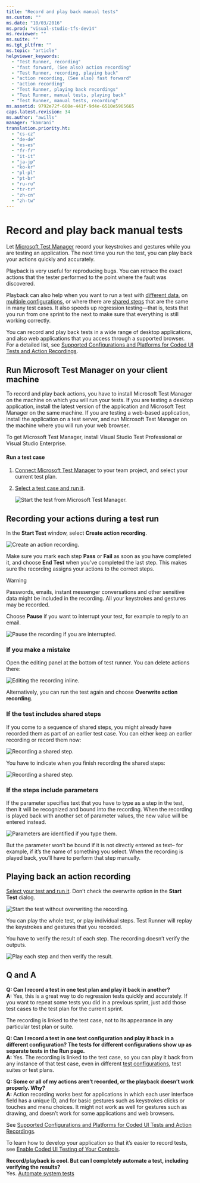```yaml
---
title: "Record and play back manual tests"
ms.custom: ""
ms.date: "10/03/2016"
ms.prod: "visual-studio-tfs-dev14"
ms.reviewer: ""
ms.suite: ""
ms.tgt_pltfrm: ""
ms.topic: "article"
helpviewer_keywords: 
  - "Test Runner, recording"
  - "fast forward, (See also) action recording"
  - "Test Runner, recording, playing back"
  - "action recording, (See also) fast forward"
  - "action recording"
  - "Test Runner, playing back recordings"
  - "Test Runner, manual tests, playing back"
  - "Test Runner, manual tests, recording"
ms.assetid: 9792e72f-600e-441f-9d4e-6510e5965665
caps.latest.revision: 34
ms.author: "awills"
manager: "kamrani"
translation.priority.ht: 
  - "cs-cz"
  - "de-de"
  - "es-es"
  - "fr-fr"
  - "it-it"
  - "ja-jp"
  - "ko-kr"
  - "pl-pl"
  - "pt-br"
  - "ru-ru"
  - "tr-tr"
  - "zh-cn"
  - "zh-tw"
---
```

# Record and play back manual tests
Let [Microsoft Test Manager](../test/testing-your-application-using-microsoft-test-manager.md) record your keystrokes and gestures while you are testing an application. The next time you run the test, you can play back your actions quickly and accurately.  
  
 Playback is very useful for reproducing bugs. You can retrace the exact actions that the tester performed to the point where the fault was discovered.  
  
 Playback can also help when you want to run a test with [different data](../test/repeat-a-test-with-different-data.md), on [multiple configurations](../test/test-configurations--specifying-test-platforms.md), or where there are [shared steps](../test/share-steps-between-test-cases.md) that are the same in many test cases. It also speeds up regression testing—that is, tests that you run from one sprint to the next to make sure that everything is still working correctly.  
  
 You can record and play back tests in a wide range of desktop applications, and also web applications that you access through a supported browser. For a detailed list, see [Supported Configurations and Platforms for Coded UI Tests and Action Recordings](../codequality/supported-configurations-and-platforms-for-coded-ui-tests-and-action-recordings.md).  
  
## Run Microsoft Test Manager on your client machine  
 To record and play back actions, you have to install Microsoft Test Manager on the machine on which you will run your tests. If you are testing a desktop application, install the latest version of the application and Microsoft Test Manager on the same machine. If you are testing a web-based application, install the application on a test server, and run Microsoft Test Manager on the machine where you will run your web browser.  
  
 To get Microsoft Test Manager, install Visual Studio Test Professional or Visual Studio Enterprise.  
  
#### Run a test case  
  
1.  [Connect Microsoft Test Manager](../test/connect-microsoft-test-manager-to-your-team-project-and-test-plan.md) to your team project, and select your current test plan.  
  
2.  [Select a test case and run it](../test/run-manual-tests-with-microsoft-test-manager.md).  
  
     ![Start the test from Microsoft Test Manager.](../test/media/almt_ws71recordrun.png "ALMT_ws71recordRun")  
  
## Recording your actions during a test run  
 In the **Start Test** window, select **Create action recording**.  
  
 ![Create an action recording.](../test/media/almt_ws72recordcreate.png "ALMT_ws72recordCreate")  
  
 Make sure you mark each step **Pass** or **Fail** as soon as you have completed it, and choose **End Test** when you’ve completed the last step. This makes sure the recording assigns your actions to the correct steps.  
  
> [!WARNING]
>  Passwords, emails, instant messenger conversations and other sensitive data might be included in the recording. All your keystrokes and gestures may be recorded.  
>   
>  Choose **Pause** if you want to interrupt your test, for example to reply to an email.  
  
 ![Pause the recording if you are interrupted.](../test/media/almt_ws77recordpause.png "ALMT_ws77recordPause")  
  
### If you make a mistake  
 Open the editing panel at the bottom of test runner. You can delete actions there:  
  
 ![Editing the recording inline.](../test/media/almt_ws75recordeditinline.png "ALMT_ws75recordEditInline")  
  
 Alternatively, you can run the test again and choose **Overwrite action recording**.  
  
### If the test includes shared steps  
 If you come to a sequence of shared steps, you might already have recorded them as part of an earlier test case. You can either keep an earlier recording or record them now:  
  
 ![Recording a shared step.](../test/media/almt_ws73recordsharedstep.png "ALMT_ws73recordSharedStep")  
  
 You have to indicate when you finish recording the shared steps:  
  
 ![Recording a shared step.](../test/media/almt_ws74recordendsharedstep.png "ALMT_ws74recordEndSharedStep")  
  
### If the steps include parameters  
 If the parameter specifies text that you have to type as a step in the test, then it will be recognized and bound into the recording. When the recording is played back with another set of parameter values, the new value will be entered instead.  
  
 ![Parameters are identified if you type them.](../test/media/almt_ws76parametermatch.png "ALMT_ws76parameterMatch")  
  
 But the parameter won’t be bound if it is not directly entered as text– for example, if it’s the name of something you select. When the recording is played back, you’ll have to perform that step manually.  
  
## Playing back an action recording  
 [Select your test and run it](../test/run-manual-tests-with-microsoft-test-manager.md). Don’t check the overwrite option in the **Start Test** dialog.  
  
 ![Start the test without overwriting the recording.](../test/media/almt_ws78startplay.png "ALMT_ws78StartPlay")  
  
 You can play the whole test, or play individual steps. Test Runner will replay the keystrokes and gestures that you recorded.  
  
 You have to verify the result of each step. The recording doesn’t verify the outputs.  
  
 ![Play each step and then verify the result.](../test/media/almt_ws79playstep.png "ALMT_ws79playStep")  
  
## Q and A  
 **Q: Can I record a test in one test plan and play it back in another?**  
 **A:** Yes, this is a great way to do regression tests quickly and accurately. If you want to repeat some tests you did in a previous sprint, just add those test cases to the test plan for the current sprint.  
  
 The recording is linked to the test case, not to its appearance in any particular test plan or suite.  
  
 **Q: Can I record a test in one test configuration and play it back in a different configuration? The tests for different configurations show up as separate tests in the Run page.**  
 **A:**  Yes. The recording is linked to the test case, so you can play it back from any instance of that test case, even in different [test configurations](../test/test-configurations--specifying-test-platforms.md), test suites or test plans.  
  
 **Q: Some or all of my actions aren’t recorded, or the playback doesn’t work properly. Why?**  
 **A:**  Action recording works best for applications in which each user interface field has a unique ID, and for basic gestures such as keystrokes clicks or touches and menu choices. It might not work as well for gestures such as drawing, and doesn’t work for some applications and web browsers.  
  
 See [Supported Configurations and Platforms for Coded UI Tests and Action Recordings](../codequality/supported-configurations-and-platforms-for-coded-ui-tests-and-action-recordings.md).  
  
 To learn how to develop your application so that it’s easier to record tests, see [Enable Coded UI Testing of Your Controls](../codequality/enable-coded-ui-testing-of-your-controls.md).  
  
 **Record/playback is cool. But can I completely automate a test, including verifying the results?**  
 Yes. [Automate system tests](../test/automate-system-tests.md)